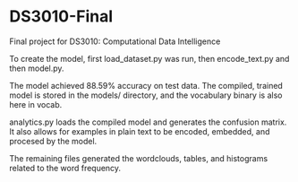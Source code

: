 # DS3010-Final
Final project for DS3010: Computational Data Intelligence

To create the model, first load_dataset.py was run, then encode_text.py and then model.py.

The model achieved 88.59% accuracy on test data. The compiled, trained model is stored in the models/ directory, and the vocabulary binary is also here in vocab. 

analytics.py loads the compiled model and generates the confusion matrix. It also allows for examples in plain text to be encoded, embedded, and procesed by the model.

The remaining files generated the wordclouds, tables, and histograms related to the word frequency.
